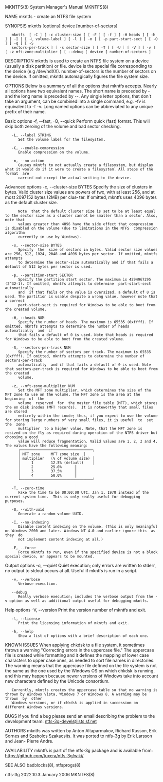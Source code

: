 MKNTFS(8)							    System Manager's Manual							     MKNTFS(8)

NAME
       mkntfs - create an NTFS file system

SYNOPSIS
       mkntfs [options] device [number-of-sectors]

       mkntfs  [ -C ] [ -c cluster-size ] [ -F ] [ -f ] [ -H heads ] [ -h ] [ -I ] [ -L volume-label ] [ -l ] [ -n ] [ -p part-start-sect ] [ -Q ] [ -q ] [ -S
       sectors-per-track ] [ -s sector-size ] [ -T ] [ -U ] [ -V ] [ -v ] [ -z mft-zone-multiplier ] [ --debug ] device [ number-of-sectors ]

DESCRIPTION
       mkntfs is used to create an NTFS file system on a device (usually a disk partition) or file.  device is the special file corresponding  to  the	device
       (e.g /dev/hdXX).	 number-of-sectors is the number of sectors on the device. If omitted, mkntfs automagically figures the file system size.

OPTIONS
       Below is a summary of all the options that mkntfs accepts.  Nearly all options have two equivalent names.  The short name is preceded by - and the long
       name  is	 preceded by --.  Any single letter options, that don't take an argument, can be combined into a single command, e.g.  -fv is equivalent to -f
       -v.  Long named options can be abbreviated to any unique prefix of their name.

   Basic options
       -f, --fast, -Q, --quick
	      Perform quick (fast) format. This will skip both zeroing of the volume and bad sector checking.

       -L, --label STRING
	      Set the volume label for the filesystem.

       -C, --enable-compression
	      Enable compression on the volume.

       -n, --no-action
	      Causes mkntfs to not actually create a filesystem, but display what it would do if it were to create a filesystem. All steps of the  format  are
	      carried out except the actual writing to the device.

   Advanced options
       -c, --cluster-size BYTES
	      Specify the size of clusters in bytes. Valid cluster size values are powers of two, with at least 256, and at most 2097152 bytes (2MB) per clus‐
	      ter. If omitted, mkntfs uses 4096 bytes as the default cluster size.

	      Note  that the default cluster size is set to be at least equal to the sector size as a cluster cannot be smaller than a sector. Also, note that
	      values greater than 4096 have the side effect that compression is disabled on the volume (due to limitations in the NTFS	compression  algorithm
	      currently in use by Windows).

       -s, --sector-size BYTES
	      Specify  the  size of sectors in bytes. Valid sector size values are 256, 512, 1024, 2048 and 4096 bytes per sector. If omitted, mkntfs attempts
	      to determine the sector-size automatically and if that fails a default of 512 bytes per sector is used.

       -p, --partition-start SECTOR
	      Specify the partition start sector. The maximum is 4294967295 (2^32-1). If omitted, mkntfs attempts to determine	part-start-sect	 automatically
	      and  if that fails or the value is oversized, a default of 0 is used. The partition is usable despite a wrong value, however note that a correct
	      part-start-sect is required for Windows to be able to boot from the created volume.

       -H, --heads NUM
	      Specify the number of heads. The maximum is 65535 (0xffff). If omitted, mkntfs attempts to determine the number of heads	automatically  and  if
	      that fails a default of 0 is used. Note that heads is required for Windows to be able to boot from the created volume.

       -S, --sectors-per-track NUM
	      Specify the number of sectors per track. The maximum is 65535 (0xffff). If omitted, mkntfs attempts to determine the number of sectors-per-track
	      automatically  and if that fails a default of 0 is used. Note that sectors-per-track is required for Windows to be able to boot from the created
	      volume.

       -z, --mft-zone-multiplier NUM
	      Set the MFT zone multiplier, which determines the size of the MFT zone to use on the volume. The MFT zone is the area at the  beginning  of  the
	      volume  reserved	for  the master file table (MFT), which stores the on disk inodes (MFT records).  It is noteworthy that small files are stored
	      entirely within the inode; thus, if you expect to use the volume for storing large numbers of very small files, it is useful  to	set  the  zone
	      multiplier  to a higher value. Note, that the MFT zone is resized on the fly as required during operation of the NTFS driver but choosing a good
	      value will reduce fragmentation. Valid values are 1, 2, 3 and 4. The values have the following meaning:
	      ┌─────────────────────────────────┐
	      │ MFT zone     MFT zone size	│
	      │ multiplier   (% of volume size) │
	      │	    1	     12.5% (default)	│
	      │	    2	     25.0%		│
	      │	    3	     37.5%		│
	      │	    4	     50.0%		│
	      └─────────────────────────────────┘

       -T, --zero-time
	      Fake the time to be 00:00:00 UTC, Jan 1, 1970 instead of the current system time.	 This is only really useful for debugging purposes.

       -U, --with-uuid
	      Generate a random volume UUID.

       -I, --no-indexing
	      Disable content indexing on the volume. (This is only meaningful on Windows 2000 and later. Windows NT 4.0 and earlier ignore this  as  they  do
	      not implement content indexing at all.)

       -F, --force
	      Force mkntfs to run, even if the specified device is not a block special device, or appears to be mounted.

   Output options
       -q, --quiet
	      Quiet execution; only errors are written to stderr, no output to stdout occurs at all. Useful if mkntfs is run in a script.

       -v, --verbose
	      Verbose execution.

       --debug
	      Really verbose execution; includes the verbose output from the -v option as well as additional output useful for debugging mkntfs.

   Help options
       -V, --version
	      Print the version number of mkntfs and exit.

       -l, --license
	      Print the licensing information of mkntfs and exit.

       -h, --help
	      Show a list of options with a brief description of each one.

KNOWN ISSUES
       When  applying  chkdsk  to  a file system, it sometimes throws a warning "Correcting errors in the uppercase file." The uppercase file is created while
       formatting and it defines the mapping of lower case  characters to upper case ones, as needed to sort file names in directories. The warning means that
       the uppercase file defined on the file system is not the same as the one used by the Windows OS on which chkdsk is running, and this may happen because
       newer versions of Windows take into account new characters defined by the Unicode consortium.

       Currently, mkntfs creates the uppercase table so that no warning is thrown by Windows Vista, Windows 7 or Windows 8. A warning may be thrown  by	 other
       Windows versions, or if chkdsk is applied in succession on different Windows versions.

BUGS
       If you find a bug please send an email describing the problem to the development team:
       ntfs-3g-devel@lists.sf.net

AUTHORS
       mkntfs  was  written  by	 Anton	Altaparmakov, Richard Russon, Erik Sornes and Szabolcs Szakacsits.  It was ported to ntfs-3g by Erik Larsson and Jean-
       Pierre Andre.

AVAILABILITY
       mkntfs is part of the ntfs-3g package and is available from:
       https://github.com/tuxera/ntfs-3g/wiki/

SEE ALSO
       badblocks(8), ntfsprogs(8)

ntfs-3g 2022.10.3							 January 2006								     MKNTFS(8)
